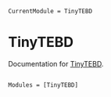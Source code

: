 ```@meta
CurrentModule = TinyTEBD
```

# TinyTEBD

Documentation for [TinyTEBD](https://github.com/ArrogantGao/TinyTEBD.jl).

```@index
```

```@autodocs
Modules = [TinyTEBD]
```
